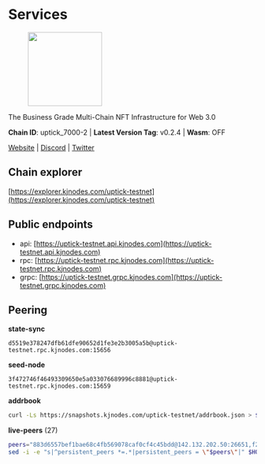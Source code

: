 # Services

<figure><img src="https://raw.githubusercontent.com/kj89/testnet_manuals/main/pingpub/logos/uptick.png" width="150" alt=""><figcaption></figcaption></figure>

The Business Grade Multi-Chain NFT Infrastructure for Web 3.0

**Chain ID**: uptick_7000-2 | **Latest Version Tag**: v0.2.4 | **Wasm**: OFF

[Website](https://uptick.network) | [Discord](https://discord.gg/UzeHS7fu5H) | [Twitter](https://twitter.com/uptickproject)




## Chain explorer
[https://explorer.kjnodes.com/uptick-testnet](https://explorer.kjnodes.com/uptick-testnet)

## Public endpoints

* api: [https://uptick-testnet.api.kjnodes.com](https://uptick-testnet.api.kjnodes.com)
* rpc: [https://uptick-testnet.rpc.kjnodes.com](https://uptick-testnet.rpc.kjnodes.com)
* grpc: [https://uptick-testnet.grpc.kjnodes.com](https://uptick-testnet.grpc.kjnodes.com)

## Peering

**state-sync**

```text
d5519e378247dfb61dfe90652d1fe3e2b3005a5b@uptick-testnet.rpc.kjnodes.com:15656
```

**seed-node**

```text
3f472746f46493309650e5a033076689996c8881@uptick-testnet.rpc.kjnodes.com:15659
```

**addrbook**
```bash
curl -Ls https://snapshots.kjnodes.com/uptick-testnet/addrbook.json > $HOME/.uptickd/config/addrbook.json
```

**live-peers** (27)
```bash
peers="883d6557bef1bae68c4fb569078caf0cf4c45bdd@142.132.202.50:26651,f296bfda3c0c3f46059c89d3ee02f3f11d95d00b@162.55.234.70:55056,0aee682fb3453170737149203e5c23d2e0c46058@142.132.253.112:15656,eb5a3112a64944e2bd701ff8aa99ab95209c6310@185.198.27.110:26656,962d620d21ce5caba3e765501dd9b309cfac234f@78.31.64.11:26356,6af07daddb8a57c01d05d8c0894f8293a41090d0@185.245.183.122:26656,6b5375296e81501b0db0a34a7a04f39520400214@65.108.45.200:27565,b483acbcae7ccd1244f588144245e9d1124c3de5@88.99.56.200:26666,b9d3fe835ded0b93c39befad43fb3c4964ae740f@91.195.101.100:26656,d5519e378247dfb61dfe90652d1fe3e2b3005a5b@65.109.68.190:15656,50e92c60d1b8c6681044778d74caaeef51a26ddd@94.130.207.215:15656,20aaf646f9c766a8b81d838554ba6e593122ed1f@46.4.122.236:36656,d8777278648d8fc93800692a8b96a7f104df4f9a@194.163.135.127:26656,07df6fd3f41c4bda761931831439ab248eb3dae4@91.223.3.190:55056,453aff3405698476967251ee253a03bedf4f0dce@178.211.139.124:15656,7a4f1c0baa2ff31c02163fb658c4eb8d119193c7@95.214.52.173:26656,75aa14851ff12bd4825fe5679958dc278086e2b9@95.216.14.72:34656,3666c65e99775b8149396fd5c781dec6a29fb13b@75.119.144.48:31656,f06b6a57001440bf3507ba2f09a3010f6d50080b@135.181.133.37:29656,af5262526a0800a29a0a7194e1488a9fa62d0005@195.3.223.208:26656,2298edffe9306e4d9370233c1d29dab567829095@144.91.78.28:26656,3cffe20d473b0bd4451d330da8b741b5d42dcb44@65.21.131.215:26666,0afb5ce897e69eec34fb32bf87f4a2f93f79e0b3@65.109.65.210:30656,2763c95b0c9b0b31c312b06d6ae6887968fb9830@194.163.154.224:26656,1c66685cbf5c8dc0a739eb57c896d35eb2eed17c@141.94.139.233:28656,d6aad702ecfed6c5e76e2f25dea6b921c3cd7857@154.12.242.252:31656,70c19420bb2d40c5a6c3466c69ead6e0877b9cc7@45.85.250.108:26656"
sed -i -e "s|^persistent_peers *=.*|persistent_peers = \"$peers\"|" $HOME/.uptickd/config/config.toml
```
